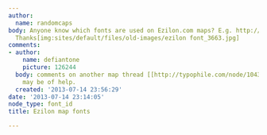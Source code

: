 ```yaml
---
author:
  name: randomcaps
body: Anyone know which fonts are used on Ezilon.com maps? E.g. http://www.ezilon.com/maps/oceania/new-zealand-road-maps.html?
  Thanks[img:sites/default/files/old-images/ezilon font_3663.jpg]
comments:
- author:
    name: defiantone
    picture: 126244
  body: comments on another map thread [[http://typophile.com/node/104394|104394]]
    may be of help.
  created: '2013-07-14 23:56:29'
date: '2013-07-14 23:14:05'
node_type: font_id
title: Ezilon map fonts

---
```


